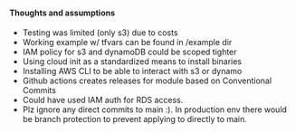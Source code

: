 #### Thoughts and assumptions

- Testing was limited (only s3) due to costs
- Working example w/ tfvars can be found in /example dir
- IAM policy for s3 and dynamoDB could be scoped tighter
- Using cloud init as a standardized means to install binaries
- Installing AWS CLI to be able to interact with s3 or dynamo
- Github actions creates releases for module  based on Conventional Commits
- Could have used IAM auth for RDS access.
- Plz ignore any direct commits to main :). In production env there would be branch protection to prevent applying to directly to main.
